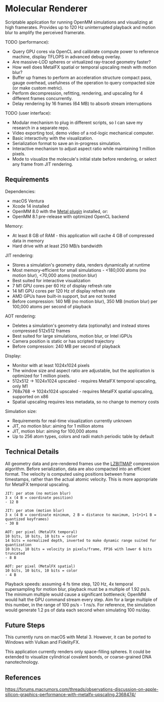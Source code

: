 # Molecular Renderer

Scriptable application for running OpenMM simulations and visualizing at high framerates. Provides up to 120 Hz uninterrupted playback and motion blur to amplify the perceived framerate.

TODO (performance):
- Query GPU cores via OpenCL and calibrate compute power to reference machine, display TFLOPS in advanced debug overlay.
- Are massive-LOD spheres or virtualized ray-traced geometry faster?
- How well does MetalFX spatial or temporal upscaling mesh with motion blur?
- Buffer up frames to perform an acceleration structure compact pass, gauge overhead, usefulness of the operation to query compacted size (or make custom metric).
- Perform decompression, refitting, rendering, and upscaling for 4 different frames concurrently.
- Delay rendering by 16 frames (64 MB) to absorb stream interruptions

TODO (user interface):
- Modular mechanism to plug in different scripts, so I can save my research in a separate repo.
- Video exporting tool, demo video of a rod-logic mechanical computer.
- Basic interactivity with the visualization.
- Serialization format to save an in-progress simulation.
- Interactive mechanism to adjust aspect ratio while maintaining 1 million pixels.
- Mode to visualize the molecule's initial state before rendering, or select any frame from JIT rendering.

## Requirements

Dependencies:
- macOS Ventura
- Xcode 14 installed
- OpenMM 8.0 with the [Metal plugin](https://github.com/philipturner/openmm-metal) installed, or:
- OpenMM 8.1 pre-release with optimized OpenCL backend

Memory:
- At least 8 GB of RAM - this application will cache 4 GB of compressed data in memory
- Hard drive with at least 250 MB/s bandwidth

<!--
JIT simulation:
- No bounds on simulation length, does not store frame data for replaying later
- Best suited for very small simulations (<10,000 atoms, <10 ps/s playback)
- Expect a noticeable lag between interaction and it affecting the visualization
- May use OpenMM CPU instead of GPU backend
-->

JIT rendering:
- Stores a simulation's geometry data, renders dynamically at runtime
- Most memory-efficient for small simulations - <180,000 atoms (no motion blur), <70,000 atoms (motion blur)
- Best suited for interactive visualization
- 7 M1 GPU cores per 60 Hz of display refresh rate
- 14 M1 GPU cores per 120 Hz of display refresh rate
- AMD GPUs have built-in support, but are not tested
- Before compression: 140 MB (no motion blur), 350 MB (motion blur) per 100,000 atoms per second of playback

AOT rendering:
- Deletes a simulation's geometry data (optionally) and instead stores compressed 512x512 frames
- Best suited for large simulations, motion blur, or Intel iGPUs
- Camera position is static or has scripted trajectory
- Before compression: 240 MB per second of playback

Display:
- Monitor with at least 1024x1024 pixels
- The window size and aspect ratio are adjustable, but the application is optimized for 1 million pixels.
- 512x512 -> 1024x1024 upscaled - requires MetalFX temporal upscaling, only M1
- 768x768 -> 1024x1024 upscaled - requires MetalFX spatial upscaling, supported on x86
- Spatial upscaling requires less metadata, so no change to memory costs

Simulation size:
- Requirements for real-time visualization currently unknown
- JIT, no motion blur: aiming for 1 million atoms
- JIT, motion blur: aiming for 100,000 atoms
- Up to 256 atom types, colors and radii match periodic table by default

## Technical Details

All geometry data and pre-rendered frames use the [LZBITMAP](https://developer.apple.com/documentation/compression/compression_lzbitmap) compression algorithm. Before serialization, data are also compacted into an efficient format. The velocity is computed using positions between frame timestamps, rather than the actual atomic velocity. This is more appropriate for MetalFX temporal upscaling.

```
JIT: per atom (no motion blur)
3 x (4 B = coordinate position)
- 12 B

JIT: per atom (motion blur)
3 x (4 B = coordinate minimum, 2 B = distance to maximum, 1+1+1+1 B = quantized keyframes)
- 30 B

AOT: per pixel (MetalFX temporal)
10 bits, 10 bits, 10 bits = color
14 bits = normalized depth, inverted to make dynamic range suited for quantization
10 bits, 10 bits = velocity in pixels/frame, FP16 with lower 6 bits truncated
- 8 B

AOT: per pixel (MetalFX spatial)
10 bits, 10 bits, 10 bits = color
- 4 B
```

Playback speeds: assuming 4 fs time step, 120 Hz, 4x temporal supersampling for motion blur, playback must be a multiple of 1.92 ps/s. The minimum multiple would cause a significant bottleneck; OpenMM would halt the GPU command stream every step. Aim for a large multiple of this number, in the range of 100 ps/s - 1 ns/s. For reference, the simulation would generate 1.2 ps of data each second when simulating 100 ns/day.

## Future Steps

This currently runs on macOS with Metal 3. However, it can be ported to Windows with Vulkan and FidelityFX.

This application currently renders only space-filling spheres. It could be extended to visualize cylindrical covalent bonds, or coarse-grained DNA nanotechnology.

## References

https://forums.macrumors.com/threads/observations-discussion-on-apple-silicon-graphics-performance-with-metalfx-upscaling.2368474/
